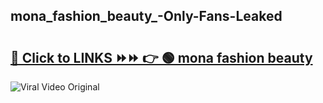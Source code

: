 
 ## mona_fashion_beauty_-Only-Fans-Leaked

# <h2><a href="https://clipsfans.com/mona_fashion_beauty_&ref=git">🔗 Click to LINKS ⏩⏩ 👉 🟢 mona fashion beauty  </a></h2>

<a href="https://clipsfans.com/mona_fashion_beauty_&ref=git" rel="nofollow" data-target="animated-image.originalLink"><img src="https://i.ibb.co.com/xMMVF88/686577567.gif" alt="Viral Video Original" style="max-width: 100%; display: inline-block;" data-target="animated-image.originalImage"></a>
